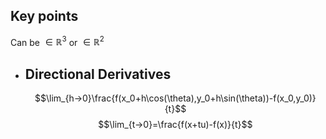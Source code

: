 ## Key points
Can be $\in \mathbb{R}^3$ or $\in \mathbb{R}^2$
- ## Directional Derivatives
  $$\lim_{h->0}\frac{f(x_0+h\cos(\theta),y_0+h\sin(\theta))-f(x_0,y_0)}{t}$$
  $$\lim_{t->0}=\frac{f(x+tu)-f(x)}{t}$$